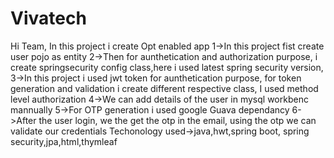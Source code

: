 # Vivatech

Hi Team,
In this project i create Opt enabled app
1->In this project fist create user pojo as entity
2->Then for aunthetication and authorization purpose, i create springsecurity config class,here i  used  latest spring security version,
3->In this project i used jwt token for aunthetication purpose, for token generation and validation i create different respective class, I used method level authorization
4->We can add details of the user in mysql workbenc mannually
5->For OTP generation i used google Guava dependancy
6->After the user login, we the get the otp in the email, using the otp we can validate our credentials
Techonology used->java,hwt,spring boot, spring security,jpa,html,thymleaf
